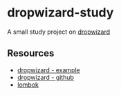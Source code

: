 # dropwizard-study
A small study project on [dropwizard](https://github.com/dropwizard/dropwizard)

## Resources
- [dropwizard - example](https://github.com/dropwizard/dropwizard/tree/master/dropwizard-example)
- [dropwizard - github](https://github.com/dropwizard/dropwizard)
- [lombok](https://projectlombok.org/)
